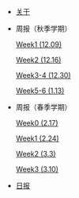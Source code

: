 * [关于](./README.md)


<!-- * 研发日志

  * [准备工作](./docs/研发日志/准备工作.md)
  * [littlefs源码理解](./docs/研发日志/littlefs源码理解.md)
  * [lfs-utils的移植](./docs/研发日志/lfs-utils的移植.md) -->

* 周报（秋季学期）

    [Week1 (12.09)](<docs/fall/Week1 (12.09).md>)

    [Week2 (12.16)](<docs/fall/Week2 (12.16).md>)

    [Week3-4 (12.30)](<docs/fall/Week3-4 (12.30).md>)

    [Week5-6 (1.13)](<docs/fall/Week5-6 (01.13).md>)

* 周报（春季学期）
    
    [Week0 (2.17)](<docs/spring/Week0 (2.17).md>)
    
    [Week1 (2.24)](<docs/spring/Week1 (2.24).md>)

    [Week2 (3.3)](<docs/spring/Week2 (3.3).md>)

    [Week3 (3.10)](<docs/spring/Week3 (3.10).md>)


* [日报](<docs/daily/note.md>)